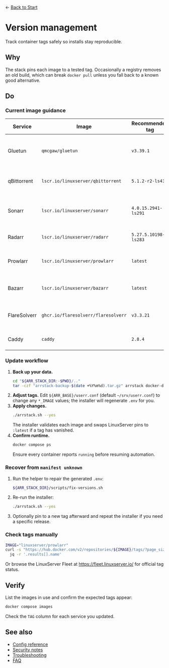 ← [Back to Start](../README.md)

# Version management

Track container tags safely so installs stay reproducible.

## Why
The stack pins each image to a tested tag. Occasionally a registry removes an old build, which can break `docker pull` unless you fall back to a known good alternative.

## Do
### Current image guidance
| Service | Image | Recommended tag | Notes |
| --- | --- | --- | --- |
| Gluetun | `qmcgaw/gluetun` | `v3.39.1` | Keep pinned; controls VPN routing. |
| qBittorrent | `lscr.io/linuxserver/qbittorrent` | `5.1.2-r2-ls415` | Falls back to `:latest` if the pin disappears. |
| Sonarr | `lscr.io/linuxserver/sonarr` | `4.0.15.2941-ls291` | Installer switches to `:latest` when a tag vanishes. |
| Radarr | `lscr.io/linuxserver/radarr` | `5.27.5.10198-ls283` | Same fallback as Sonarr. |
| Prowlarr | `lscr.io/linuxserver/prowlarr` | `latest` | Floating tag to avoid churn. |
| Bazarr | `lscr.io/linuxserver/bazarr` | `latest` | Floating tag to avoid churn. |
| FlareSolverr | `ghcr.io/flaresolverr/flaresolverr` | `v3.3.21` | Keep pinned to a stable release. |
| Caddy | `caddy` | `2.8.4` | Use upstream stable. |

### Update workflow
1. **Back up your data.**
   ```bash
   cd "${ARR_STACK_DIR:-$PWD}/.."
   tar -czf "arrstack-backup-$(date +%Y%m%d).tar.gz" arrstack docker-data
   ```
2. **Adjust tags.** Edit `${ARR_BASE}/userr.conf` (default `~/srv/userr.conf`) to change any `*_IMAGE` values; the installer will regenerate `.env` for you.
3. **Apply changes.**
   ```bash
   ./arrstack.sh --yes
   ```
   The installer validates each image and swaps LinuxServer pins to `:latest` if a tag has vanished.
4. **Confirm runtime.**
   ```bash
   docker compose ps
   ```
   Ensure every container reports `running` before resuming automation.

### Recover from `manifest unknown`
1. Run the helper to repair the generated `.env`:
   ```bash
   ${ARR_STACK_DIR}/scripts/fix-versions.sh
   ```
2. Re-run the installer:
   ```bash
   ./arrstack.sh --yes
   ```
3. Optionally pin to a new tag afterward and repeat the installer if you need a specific release.

### Check tags manually
```bash
IMAGE="linuxserver/prowlarr"
curl -s "https://hub.docker.com/v2/repositories/${IMAGE}/tags/?page_size=10" |
  jq -r '.results[].name'
```
Or browse the LinuxServer Fleet at https://fleet.linuxserver.io/ for official tag status.

## Verify
List the images in use and confirm the expected tags appear:
```bash
docker compose images
```
Check the `TAG` column for each service you updated.

## See also
- [Config reference](config.md)
- [Security notes](security-notes.md)
- [Troubleshooting](troubleshooting.md)
- [FAQ](faq.md)
